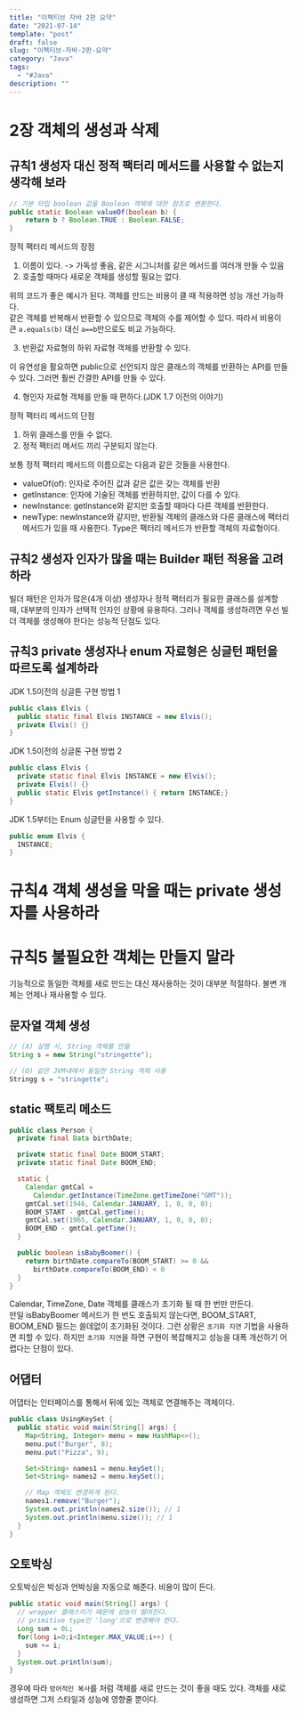 ```yaml
---
title: "이펙티브 자바 2판 요약"
date: "2021-07-14"
template: "post"
draft: false
slug: "이펙티브-자바-2판-요약"
category: "Java"
tags:
  - "#Java"
description: ""
---
```


# 2장 객체의 생성과 삭제

## 규칙1 생성자 대신 정적 팩터리 메서드를 사용할 수 없는지 생각해 보라

```Java
// 기본 타입 boolean 값을 Boolean 객체에 대한 참조로 변환한다.
public static Boolean valueOf(boolean b) {
    return b ? Boolean.TRUE : Boolean.FALSE;
}
```

정적 팩터리 메서드의 장점

1. 이름이 있다. -> 가독성 좋음, 같은 시그니처를 같은 메서드를 여러개 만들 수 있음
2. 호출할 때마다 새로운 객체를 생성할 필요는 없다.

위의 코드가 좋은 예시가 된다. 객체를 만드는 비용이 클 때 적용하면 성능 개선 가능하다.  
같은 객체를 반복해서 반환할 수 있으므로 객체의 수를 제어할 수 있다. 따라서 비용이 큰 `a.equals(b)` 대신 `a==b`만으로도 비교 가능하다.

3. 반환값 자료형의 하위 자료형 객체를 반환할 수 있다.

이 유연성을 활요하면 public으로 선언되지 않은 클래스의 객체를 반환하는 API를 만들 수 있다. 그러면 훨씬 간결한 API를 만들 수 있다.

4. 형인자 자료형 객체를 만들 때 편하다.(JDK 1.7 이전의 이야기)

정적 팩터리 메서드의 단점

1. 하위 클래스를 만들 수 없다.
2. 정적 팩터리 메서드 끼리 구분되지 않는다.

보통 정적 팩터리 메서드의 이름으로는 다음과 같은 것들을 사용한다.

+ valueOf(of): 인자로 주어진 값과 같은 값은 갖는 객체를 반환
+ getInstance: 인자에 기술된 객체를 반환하지만, 값이 다를 수 있다.
+ newInstance: getInstance와 같지만 호출할 때마다 다른 객체를 반환한다.
+ newType: newInstance와 같지만, 반환될 객체의 클래스와 다른 클래스에 팩터리 메서드가 있을 때 사용한다. Type은 팩터리 메서드가 반환할 객체의 자료형이다.

## 규칙2 생성자 인자가 많을 때는 Builder 패턴 적용을 고려하라

빌더 패턴은 인자가 많은(4개 이상) 생성자나 정적 팩터리가 필요한 클래스를 설계할 때, 대부분의 인자가 선택적 인자인 상황에 유용하다. 그러나 객체를 생성하려면 우선 빌더 객체를 생성해야 한다는 성능적 단점도 있다.

## 규칙3 private 생성자나 enum 자료형은 싱글턴 패턴을 따르도록 설계하라

JDK 1.5이전의 싱글톤 구현 방법 1

```Java
public class Elvis {
  public static final Elvis INSTANCE = new Elvis();
  private Elvis() {}
}
```

JDK 1.5이전의 싱글톤 구현 방법 2

```Java
public class Elvis {
  private static final Elvis INSTANCE = new Elvis();
  private Elvis() {}
  public static Elvis getInstance() { return INSTANCE;}
}
```

JDK 1.5부터는 Enum 싱글턴을 사용할 수 있다.

```Java
public enum Elvis {
  INSTANCE;
}
```

# 규칙4 객체 생성을 막을 때는 private 생성자를 사용하라

# 규칙5 불필요한 객체는 만들지 말라

기능적으로 동일한 객체를 새로 만드는 대신 재사용하는 것이 대부분 적절하다. 불변 개체는 언제나 재사용할 수 있다.

## 문자열 객체 생성

```Java
// (X) 실행 시, String 객체를 만듦
String s = new String("stringette");

// (O) 같은 JVM내에서 동일한 String 객체 사용
Stringg s = "stringette";
```

## static 팩토리 메소드

```Java
public class Person {
  private final Data birthDate;

  private static final Date BOOM_START;
  private static final Date BOOM_END;

  static {
    Calendar gmtCal =
      Calendar.getInstance(TimeZone.getTimeZone("GMT"));
    gmtCal.set(1946, Calendar.JANUARY, 1, 0, 0, 0);
    BOOM_START - gmtCal.getTime();
    gmtCal.set(1965, Calendar.JANUARY, 1, 0, 0, 0);
    BOOM_END - gmtCal.getTime();
  }

  public boolean isBabyBoomer() {
    return birthDate.compareTo(BOOM_START) >= 0 &&
      birthDate.compareTo(BOOM_END) < 0
  }
}
```

Calendar, TimeZone, Date 객체를 클래스가 초기화 될 때 한 번만 만든다.  
만일 isBabyBoomer 메서드가 한 번도 호출되지 않는다면, BOOM_START, BOOM_END 필드는 쓸데없이 초기화된 것이다. 그런 상황은 `초기화 지연` 기법을 사용하면 피할 수 있다. 하지만 `초기화 지연`을 하면 구현이 복잡해지고 성능을 대폭 개선하기 어렵다는 단점이 있다.

## 어댑터

어댑터는 인터페이스를 통해서 뒤에 있는 객체로 연결해주는 객체이다.

```Java
public class UsingKeySet {
  public static void main(String[] args) {
    Map<String, Integer> menu = new HashMap<>();
    menu.put("Burger", 8);
    menu.put("Pizza", 9);

    Set<String> names1 = menu.keySet();
    Set<String> names2 = menu.keySet();

    // Map 객체도 변경하게 된다.
    names1.remove("Burger");
    System.out.println(names2.size()); // 1
    System.out.println(menu.size()); // 1
  }
}
```

## 오토박싱

오토박싱은 박싱과 언박싱을 자동으로 해준다. 비용이 많이 든다.

```Java
public static void main(String[] args) {
  // wrapper 클래스이기 떄문에 성능이 떨어진다.
  // primitive type인 'long'으로 변경해야 한다.
  Long sum = 0L;
  for(long i=0;i<Integer.MAX_VALUE;i++) {
    sum += i;
  }
  System.out.println(sum);
}
```

경우에 따라 `방어적인 복사`를 처럼 객체를 새로 만드는 것이 좋을 때도 있다. 객체를 새로 생성하면 그저 스타일과 성능에 영향줄 뿐이다.